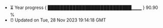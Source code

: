 - ⏳ Year progress { ███████████████████████████▁▁▁ } 90.90 %
- ⏰ Updated on Tue, 28 Nov 2023 19:14:18 GMT

